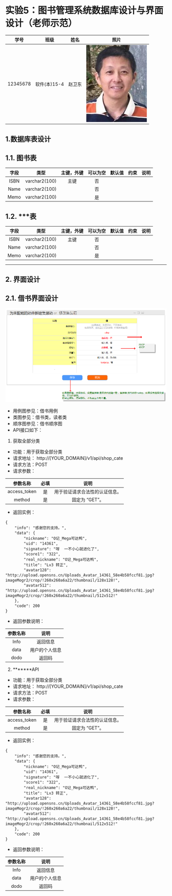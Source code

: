 # 实验5：图书管理系统数据库设计与界面设计（老师示范）
|学号|班级|姓名|照片|
|:-------:|:-------------: | :----------:|:---:|
|12345678|软件(本)15-4|赵卫东|![flow1](../myself.jpg)|

## 1.数据库表设计

## 1.1. 图书表
|字段|类型|主键，外键|可以为空|默认值|约束|说明|
|:-------:|:-------------:|:------:|:----:|:---:|:----:|:-----|
|ISBN|varchar2(100)|主键|否||||
|Name|varchar2(100)| |否||||
|Memo|varchar2(100)| |是||||

## 1.2. ***表
|字段|类型|主键，外键|可以为空|默认值|约束|说明|
|:-------:|:-------------:|:------:|:----:|:---:|:----:|:-----|
|ISBN|varchar2(100)|主键|否||||
|Name|varchar2(100)| |否||||
|Memo|varchar2(100)| |是||||

***

## 2. 界面设计
## 2.1. 借书界面设计
![pic1](pic1.png)
- 用例图参见：借书用例
- 类图参见：借书类，读者类
- 顺序图参见：借书顺序图
- API接口如下：

1. 获取全部分类

- 功能：用于获取全部分类
- 请求地址： http://[YOUR_DOMAIN]/v1/api/shop_cate
- 请求方法：POST
- 请求参数：

|参数名称|必填|说明|
|:-------:|:-------------: | :----------:|
|access_token|是|用于验证请求合法性的认证信息。 |
|method|是|固定为 “GET”。|

- 返回实例：
```
{
    "info": "感谢您的支持。",
    "data": {
        "nickname": "O记_Mega可达鸭",
        "uid": "14361",
        "signature": "呀  一不小心就进化了",
        "score1": "322",
        "real_nickname": "O记_Mega可达鸭",
        "title": "Lv3 转正",
        "avatar128": "http://upload.opensns.cn/Uploads_Avatar_14361_58e4b58fccf81.jpg?imageMogr2/crop/!260x260a6a22/thumbnail/128x128!",
        "avatar512": "http://upload.opensns.cn/Uploads_Avatar_14361_58e4b58fccf81.jpg?imageMogr2/crop/!260x260a6a22/thumbnail/512x512!"
    },
    "code": 200
}
```
- 返回参数说明：
    
|参数名称|说明|
|:-------:|:-------------: |
|Info|返回信息|
|data|用户的个人信息|
|dodo|返回码|

2. *******API
- 功能：用于获取全部分类
- 请求地址： http://[YOUR_DOMAIN]/v1/api/shop_cate
- 请求方法：POST
- 请求参数：

|参数名称|必填|说明|
|:-------:|:-------------: | :----------:|
|access_token|是|用于验证请求合法性的认证信息。 |
|method|是|固定为 “GET”。|

- 返回实例：
```
{
    "info": "感谢您的支持。",
    "data": {
        "nickname": "O记_Mega可达鸭",
        "uid": "14361",
        "signature": "呀  一不小心就进化了",
        "score1": "322",
        "real_nickname": "O记_Mega可达鸭",
        "title": "Lv3 转正",
        "avatar128": "http://upload.opensns.cn/Uploads_Avatar_14361_58e4b58fccf81.jpg?imageMogr2/crop/!260x260a6a22/thumbnail/128x128!",
        "avatar512": "http://upload.opensns.cn/Uploads_Avatar_14361_58e4b58fccf81.jpg?imageMogr2/crop/!260x260a6a22/thumbnail/512x512!"
    },
    "code": 200
}
```
- 返回参数说明：
    
|参数名称|说明|
|:-------:|:-------------: |
|Info|返回信息|
|data|用户的个人信息|
|dodo|返回码|


 